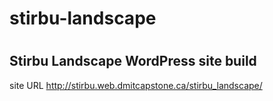 # stirbu-landscape
# <h2>Stirbu Landscape WordPress site build</h2>
site URL http://stirbu.web.dmitcapstone.ca/stirbu_landscape/
